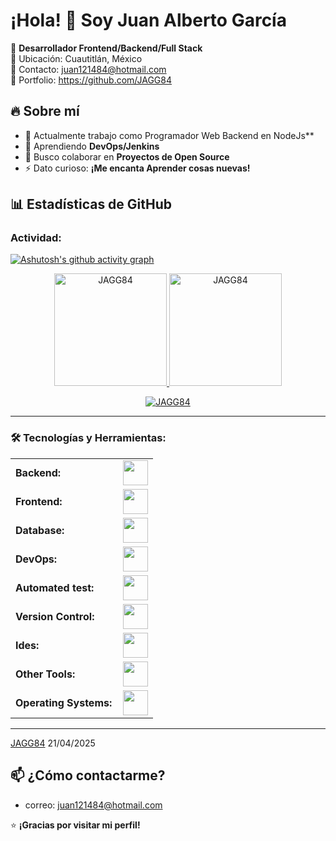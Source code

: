 # ¡Hola! 👋 Soy Juan Alberto García

🚀 **Desarrollador Frontend/Backend/Full Stack**  
📍 Ubicación: Cuautitlán, México  
📧 Contacto: juan121484@hotmail.com  
💼 Portfolio: https://github.com/JAGG84

## 🔥 Sobre mí
- 🔭 Actualmente trabajo como Programador Web Backend en NodeJs**  
- 🌱 Aprendiendo **DevOps/Jenkins**  
- 👯 Busco colaborar en **Proyectos de Open Source**  
- ⚡ Dato curioso: **¡Me encanta Aprender cosas nuevas!**  

## 📊 Estadísticas de GitHub
<h3 align="left">Actividad:</h3>

[![Ashutosh's github activity graph](https://github-readme-activity-graph.vercel.app/graph?username=JAGG84&bg_color=100f0f&color=4c5e9e&line=4c569e&point=403e41&area=true&hide_border=true)](https://github.com/JAGG84/github-readme-activity-graph)

<div align="center">
  <a href="https://github.com/Alberth121484">
    <img height="180em" src="https://github-readme-stats.vercel.app/api/top-langs?username=JAGG84&show_icons=true&locale=en&layout=compact&theme=tokyonight" alt="JAGG84"/>
    <img height="180em" src="https://github-readme-stats.vercel.app/api?username=JAGG84&show_icons=true&locale=en&layout=compact&theme=tokyonight" alt="JAGG84"/>
  </a>
</div>
<p align="center">
  <a href="https://github.com/JAGG84">
    <img src="https://github-readme-streak-stats.herokuapp.com/?user=JAGG84&&theme=tokyonight" alt="JAGG84" />
  </a>
</p>

------

<h3 align="left">🛠 Tecnologías y Herramientas:</h3>
<table>
    <tr>
        <td style="font-weight: bold; padding-right: 10px; vertical-align: center; border: none;">Backend:</td>
        <td><img height="40" src="https://skillicons.dev/icons?i=dotnet,cs,js,nodejs,ts,express,redis,yarn,npm,graphql"/></td>
    </tr>
    <tr>
        <td style="font-weight: bold; padding-right: 10px; vertical-align: center;">Frontend:</td>
        <td><img height="40" src="https://skillicons.dev/icons?i=vue,vuetify,react,bootstrap,html,css,sass,js,ts,figma,angular"/></td>
    </tr>
    <tr>
        <td style="font-weight: bold; padding-right: 10px; vertical-align: center; border: none;">Database:</td>
        <td><img height="40" src="https://skillicons.dev/icons?i=mysql,postgresql,mongodb,firebase,sqlite,supabase"/></td>
    </tr>
    <tr>
        <td style="font-weight: bold; padding-right: 10px; vertical-align: center; border: none;">DevOps:</td>
        <td><img height="40" src="https://skillicons.dev/icons?i=docker,kubernetes,jenkins"/></td>
    </tr>
    <tr>
        <td style="font-weight: bold; padding-right: 10px; vertical-align: center; border: none;">Automated test:</td>
        <td><img height="40" src="https://skillicons.dev/icons?i=jest"/></td>
    </tr>
    <tr>
        <td style="font-weight: bold; padding-right: 10px; vertical-align: center; border: none;">Version Control:</td>
        <td><img height="40" src="https://skillicons.dev/icons?i=git,github,bitbucke"/></td>
    </tr>
    <tr>
        <td style="font-weight: bold; padding-right: 10px; vertical-align: center; border: none;">Ides:</td>
        <td><img height="40" src="https://skillicons.dev/icons?i=vscode,eclipse,visualstudio,sublime"/></td>
    </tr>
    <tr>
        <td style="font-weight: bold; padding-right: 10px; vertical-align: center; border: none;">Other Tools:</td>
        <td><img height="40" src="https://skillicons.dev/icons?i=bash,notion,postman"/></td>
    </tr>
    <tr>
        <td style="font-weight: bold; padding-right: 10px; vertical-align: center; border: none;">Operating Systems:</td>
        <td><img height="40" src="https://skillicons.dev/icons?i=windows,ubuntu,debian,alpine"/></td>
    </tr>
</table>

------
[JAGG84](https://github.com/JAGG84)
21/04/2025

## 📫 ¿Cómo contactarme?
- correo: juan121484@hotmail.com  

⭐ **¡Gracias por visitar mi perfil!**  
